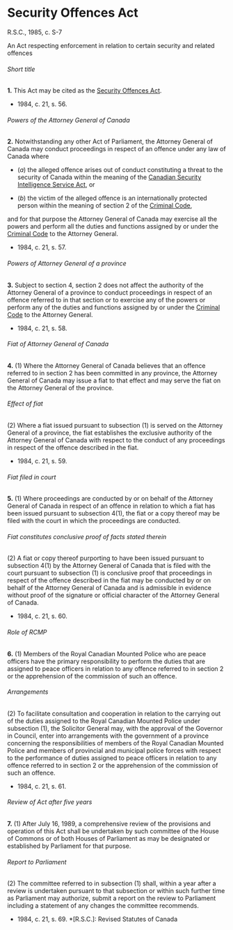 # Security Offences Act

R.S.C., 1985, c. S-7

An Act respecting enforcement in relation to certain security and related offences

###### Short title

**1.** This Act may be cited as the [Security Offences Act](/canada/eng/acts/S/S-7.md).

  * 1984, c. 21, s. 56.

###### Powers of the Attorney General of Canada

**2.** Notwithstanding any other Act of Parliament, the Attorney General of Canada may conduct proceedings in respect of an offence under any law of Canada where

  * (_a_) the alleged offence arises out of conduct constituting a threat to the security of Canada within the meaning of the [Canadian Security Intelligence Service Act](/canada/eng/acts/C/C-23.md), or

  * (_b_) the victim of the alleged offence is an internationally protected person within the meaning of section 2 of the [Criminal Code](/canada/eng/acts/C/C-46.md),

and for that purpose the Attorney General of Canada may exercise all the powers and perform all the duties and functions assigned by or under the [Criminal Code](/canada/eng/acts/C/C-46.md) to the Attorney General.

  * 1984, c. 21, s. 57.

###### Powers of Attorney General of a province

**3.** Subject to section 4, section 2 does not affect the authority of the Attorney General of a province to conduct proceedings in respect of an offence referred to in that section or to exercise any of the powers or perform any of the duties and functions assigned by or under the [Criminal Code](/canada/eng/acts/C/C-46.md) to the Attorney General.

  * 1984, c. 21, s. 58.

###### Fiat of Attorney General of Canada

**4.** (1) Where the Attorney General of Canada believes that an offence referred to in section 2 has been committed in any province, the Attorney General of Canada may issue a fiat to that effect and may serve the fiat on the Attorney General of the province.

###### Effect of fiat

(2) Where a fiat issued pursuant to subsection (1) is served on the Attorney General of a province, the fiat establishes the exclusive authority of the Attorney General of Canada with respect to the conduct of any proceedings in respect of the offence described in the fiat.

  * 1984, c. 21, s. 59.

###### Fiat filed in court

**5.** (1) Where proceedings are conducted by or on behalf of the Attorney General of Canada in respect of an offence in relation to which a fiat has been issued pursuant to subsection 4(1), the fiat or a copy thereof may be filed with the court in which the proceedings are conducted.

###### Fiat constitutes conclusive proof of facts stated therein

(2) A fiat or copy thereof purporting to have been issued pursuant to subsection 4(1) by the Attorney General of Canada that is filed with the court pursuant to subsection (1) is conclusive proof that proceedings in respect of the offence described in the fiat may be conducted by or on behalf of the Attorney General of Canada and is admissible in evidence without proof of the signature or official character of the Attorney General of Canada.

  * 1984, c. 21, s. 60.

###### Role of RCMP

**6.** (1) Members of the Royal Canadian Mounted Police who are peace officers have the primary responsibility to perform the duties that are assigned to peace officers in relation to any offence referred to in section 2 or the apprehension of the commission of such an offence.

###### Arrangements

(2) To facilitate consultation and cooperation in relation to the carrying out of the duties assigned to the Royal Canadian Mounted Police under subsection (1), the Solicitor General may, with the approval of the Governor in Council, enter into arrangements with the government of a province concerning the responsibilities of members of the Royal Canadian Mounted Police and members of provincial and municipal police forces with respect to the performance of duties assigned to peace officers in relation to any offence referred to in section 2 or the apprehension of the commission of such an offence.

  * 1984, c. 21, s. 61.

###### Review of Act after five years

**7.** (1) After July 16, 1989, a comprehensive review of the provisions and operation of this Act shall be undertaken by such committee of the House of Commons or of both Houses of Parliament as may be designated or established by Parliament for that purpose.

###### Report to Parliament

(2) The committee referred to in subsection (1) shall, within a year after a review is undertaken pursuant to that subsection or within such further time as Parliament may authorize, submit a report on the review to Parliament including a statement of any changes the committee recommends.

  * 1984, c. 21, s. 69.
  *[R.S.C.]: Revised Statutes of Canada
